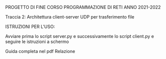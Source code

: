 PROGETTO DI FINE CORSO 
PROGRAMMAZIONE DI RETI ANNO 2021-2022

Traccia 2: Architettura client-server UDP per trasferimento file

ISTRUZIONI PER L'USO:

Avviare prima lo script server.py e successivamente lo script client.py e seguire le istruzioni a schermo

Guida completa nel pdf Relazione
